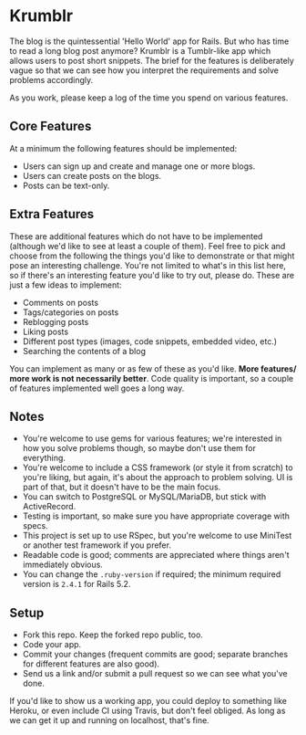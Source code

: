 # Krumblr

The blog is the quintessential 'Hello World' app for Rails. But who has time to
read a long blog post anymore? Krumblr is a Tumblr-like app which allows users
to post short snippets. The brief for the features is deliberately vague so
that we can see how you interpret the requirements and solve problems
accordingly.

As you work, please keep a log of the time you spend on various features.

## Core Features

At a minimum the following features should be implemented:

* Users can sign up and create and manage one or more blogs.
* Users can create posts on the blogs.
* Posts can be text-only.

## Extra Features

These are additional features which do not have to be implemented (although
we'd like to see at least a couple of them). Feel free to pick and choose from
the following the things you'd like to demonstrate or that might pose an
interesting challenge. You're not limited to what's in this list here, so if
there's an interesting feature you'd like to try out, please do. These are just
a few ideas to implement:

* Comments on posts
* Tags/categories on posts
* Reblogging posts
* Liking posts
* Different post types (images, code snippets, embedded video, etc.)
* Searching the contents of a blog

You can implement as many or as few of these as you'd like. **More features/
more work is not necessarily better**. Code quality is important, so a couple
of features implemented well goes a long way.

## Notes

* You're welcome to use gems for various features; we're interested in how you
  solve problems though, so maybe don't use them for everything.
* You're welcome to include a CSS framework (or style it from scratch) to
  you're liking, but again, it's about the approach to problem solving. UI
  is part of that, but it doesn't have to be the main focus.
* You can switch to PostgreSQL or MySQL/MariaDB, but stick with ActiveRecord.
* Testing is important, so make sure you have appropriate coverage with specs.
* This project is set up to use RSpec, but you're welcome to use MiniTest or
  another test framework if you prefer.
* Readable code is good; comments are appreciated where things aren't
  immediately obvious.
* You can change the `.ruby-version` if required; the minimum required version
  is `2.4.1` for Rails 5.2.

## Setup

* Fork this repo. Keep the forked repo public, too.
* Code your app.
* Commit your changes (frequent commits are good; separate branches for
  different features are also good).
* Send us a link and/or submit a pull request so we can see what you've done.

If you'd like to show us a working app, you could deploy to something like
Heroku, or even include CI using Travis, but don't feel obliged. As long as we
can get it up and running on localhost, that's fine.
